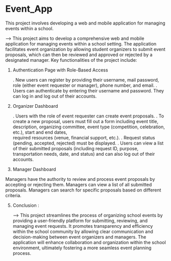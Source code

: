 # Event_App
This project involves developing a web and mobile application for managing events within a school.

--> This project aims to develop a comprehensive web and mobile application for managing events within a school setting. The application facilitates event organization by allowing student organizers to submit event proposals, which can then be reviewed and approved or rejected by a designated manager. Key functionalities of the project include:

1. Authentication Page with Role-Based Access
   
      . New users can register by providing their username, mail password, role (either event requester or manager), phone number, and email.
      . Users can authenticate by entering their username and password. They can log in and log out of their accounts.
   
3. Organizer Dashboard
   
      . Users with the role of event requester can create event proposals.
      . To create a new proposal, users must fill out a form including event title, description, organizing committee, event type (competition, celebration, etc.), start and end dates,   
           required resources (venue, financial support, etc.).
      . Request status (pending, accepted, rejected) must be displayed.
      . Users can view a list of their submitted proposals (including request ID, purpose, transportation needs, date, and status) and can also log out of their accounts.
   
4. Manager Dashboard
   
Managers have the authority to review and process event proposals by accepting or rejecting them.
Managers can view a list of all submitted proposals.
Managers can search for specific proposals based on different criteria.

5. Conclusion :
   
    -->  This project streamlines the process of organizing school events by providing a user-friendly platform for submitting, reviewing, and managing event requests. It promotes 
            transparency and efficiency within the school community by allowing clear communication and decision-making between event organizers and managers.
            The application will enhance collaboration and organization within the school environment, ultimately fostering a more seamless event planning process. 

